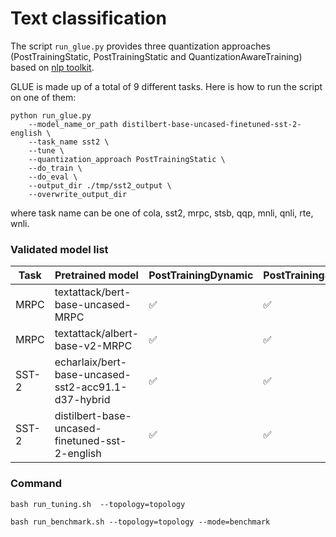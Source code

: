 # Text classification

The script `run_glue.py` provides three quantization approaches (PostTrainingStatic, PostTrainingStatic and QuantizationAwareTraining) based on [nlp toolkit](...).

GLUE is made up of a total of 9 different tasks. Here is how to run the script on one of them:
 
```
python run_glue.py     
    --model_name_or_path distilbert-base-uncased-finetuned-sst-2-english \
    --task_name sst2 \     
    --tune \     
    --quantization_approach PostTrainingStatic \     
    --do_train \     
    --do_eval \     
    --output_dir ./tmp/sst2_output \  
    --overwrite_output_dir

```
where task name can be one of cola, sst2, mrpc, stsb, qqp, mnli, qnli, rte, wnli.

### Validated model list

|Task|Pretrained model|PostTrainingDynamic | PostTrainingStatic | QuantizationAwareTraining
|---|------------------------------------|---|---|---
|MRPC|textattack/bert-base-uncased-MRPC| ✅| ✅| ✅
|MRPC|textattack/albert-base-v2-MRPC| ✅| ✅| N/A
|SST-2|echarlaix/bert-base-uncased-sst2-acc91.1-d37-hybrid| ✅| ✅| N/A
|SST-2|distilbert-base-uncased-finetuned-sst-2-english| ✅| ✅| N/A


### Command

```
bash run_tuning.sh  --topology=topology
```

```
bash run_benchmark.sh --topology=topology --mode=benchmark
```










